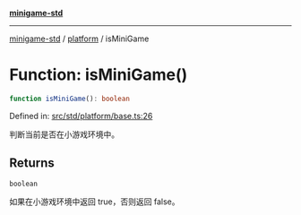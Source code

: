 [**minigame-std**](../../../README.md)

***

[minigame-std](../../../README.md) / [platform](../README.md) / isMiniGame

# Function: isMiniGame()

```ts
function isMiniGame(): boolean
```

Defined in: [src/std/platform/base.ts:26](https://github.com/JiangJie/minigame-std/blob/fdb22241c47c2e98329a4c62befde728957e03ee/src/std/platform/base.ts#L26)

判断当前是否在小游戏环境中。

## Returns

`boolean`

如果在小游戏环境中返回 true，否则返回 false。
